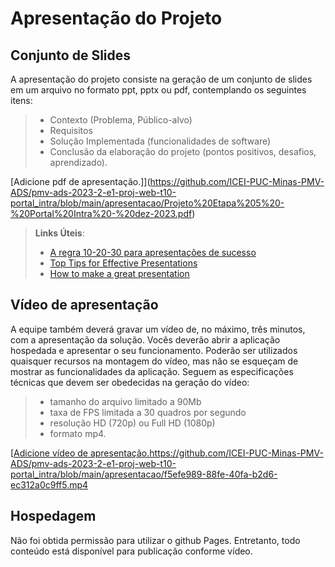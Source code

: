 # Apresentação do Projeto

## Conjunto de Slides

A apresentação do projeto consiste na geração de um conjunto de slides em um arquivo no formato ppt, pptx ou pdf, contemplando os seguintes itens:

> - Contexto (Problema, Público-alvo)
> - Requisitos
> - Solução Implementada (funcionalidades de software)
> - Conclusão da elaboração do projeto (pontos positivos, desafios, aprendizado).

[Adicione pdf de apresentação.]](https://github.com/ICEI-PUC-Minas-PMV-ADS/pmv-ads-2023-2-e1-proj-web-t10-portal_intra/blob/main/apresentacao/Projeto%20Etapa%205%20-%20Portal%20Intra%20-%20dez-2023.pdf)

> **Links Úteis**:
> - [A regra 10-20-30 para apresentações de sucesso](https://revistapegn.globo.com/Noticias/noticia/2014/07/regra-10-20-30-para-apresentacoes-de-sucesso.html)
> - [Top Tips for Effective Presentations](https://www.skillsyouneed.com/present/presentation-tips.html)
> - [How to make a great presentation](https://www.ted.com/playlists/574/how_to_make_a_great_presentation)

## Vídeo de apresentação

A equipe também deverá gravar um vídeo de, no máximo, três minutos, com a apresentação da solução. Vocês deverão abrir a aplicação hospedada e apresentar o seu funcionamento.  Poderão ser utilizados quaisquer recursos na montagem do vídeo, mas não se esqueçam de mostrar as funcionalidades da aplicação. Seguem as especificações técnicas que devem ser obedecidas na geração do vídeo:

> - tamanho do arquivo limitado a 90Mb
> - taxa de FPS limitada a 30 quadros por segundo
> - resolução HD (720p) ou Full HD (1080p)
> - formato mp4.

[[Adicione vídeo de apresentação.](https://github.com/ICEI-PUC-Minas-PMV-ADS/pmv-ads-2023-2-e1-proj-web-t10-portal_intra/blob/main/apresentacao/f5efe989-88fe-40fa-b2d6-ec312a0c9ff5.mp4)https://github.com/ICEI-PUC-Minas-PMV-ADS/pmv-ads-2023-2-e1-proj-web-t10-portal_intra/blob/main/apresentacao/f5efe989-88fe-40fa-b2d6-ec312a0c9ff5.mp4

## Hospedagem

Não foi obtida permissão para utilizar o github Pages. Entretanto, todo conteúdo está disponível para publicação conforme vídeo.
